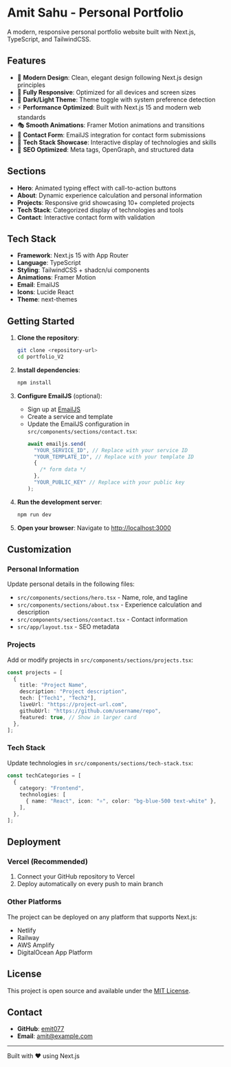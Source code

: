 # Amit Sahu - Personal Portfolio

A modern, responsive personal portfolio website built with Next.js, TypeScript, and TailwindCSS.

## Features

- 🎨 **Modern Design**: Clean, elegant design following Next.js design principles
- 📱 **Fully Responsive**: Optimized for all devices and screen sizes
- 🌙 **Dark/Light Theme**: Theme toggle with system preference detection
- ⚡ **Performance Optimized**: Built with Next.js 15 and modern web standards
- 🎭 **Smooth Animations**: Framer Motion animations and transitions
- 📧 **Contact Form**: EmailJS integration for contact form submissions
- 🔧 **Tech Stack Showcase**: Interactive display of technologies and skills
- 🚀 **SEO Optimized**: Meta tags, OpenGraph, and structured data

## Sections

- **Hero**: Animated typing effect with call-to-action buttons
- **About**: Dynamic experience calculation and personal information
- **Projects**: Responsive grid showcasing 10+ completed projects
- **Tech Stack**: Categorized display of technologies and tools
- **Contact**: Interactive contact form with validation

## Tech Stack

- **Framework**: Next.js 15 with App Router
- **Language**: TypeScript
- **Styling**: TailwindCSS + shadcn/ui components
- **Animations**: Framer Motion
- **Email**: EmailJS
- **Icons**: Lucide React
- **Theme**: next-themes

## Getting Started

1. **Clone the repository**:

   ```bash
   git clone <repository-url>
   cd portfolio_V2
   ```

2. **Install dependencies**:

   ```bash
   npm install
   ```

3. **Configure EmailJS** (optional):

   - Sign up at [EmailJS](https://www.emailjs.com/)
   - Create a service and template
   - Update the EmailJS configuration in `src/components/sections/contact.tsx`:
     ```typescript
     await emailjs.send(
       "YOUR_SERVICE_ID", // Replace with your service ID
       "YOUR_TEMPLATE_ID", // Replace with your template ID
       {
         /* form data */
       },
       "YOUR_PUBLIC_KEY" // Replace with your public key
     );
     ```

4. **Run the development server**:

   ```bash
   npm run dev
   ```

5. **Open your browser**:
   Navigate to [http://localhost:3000](http://localhost:3000)

## Customization

### Personal Information

Update personal details in the following files:

- `src/components/sections/hero.tsx` - Name, role, and tagline
- `src/components/sections/about.tsx` - Experience calculation and description
- `src/components/sections/contact.tsx` - Contact information
- `src/app/layout.tsx` - SEO metadata

### Projects

Add or modify projects in `src/components/sections/projects.tsx`:

```typescript
const projects = [
  {
    title: "Project Name",
    description: "Project description",
    tech: ["Tech1", "Tech2"],
    liveUrl: "https://project-url.com",
    githubUrl: "https://github.com/username/repo",
    featured: true, // Show in larger card
  },
];
```

### Tech Stack

Update technologies in `src/components/sections/tech-stack.tsx`:

```typescript
const techCategories = [
  {
    category: "Frontend",
    technologies: [
      { name: "React", icon: "⚛️", color: "bg-blue-500 text-white" },
    ],
  },
];
```

## Deployment

### Vercel (Recommended)

1. Connect your GitHub repository to Vercel
2. Deploy automatically on every push to main branch

### Other Platforms

The project can be deployed on any platform that supports Next.js:

- Netlify
- Railway
- AWS Amplify
- DigitalOcean App Platform

## License

This project is open source and available under the [MIT License](LICENSE).

## Contact

- **GitHub**: [emit077](https://github.com/emit077)
- **Email**: amit@example.com

---

Built with ❤️ using Next.js
